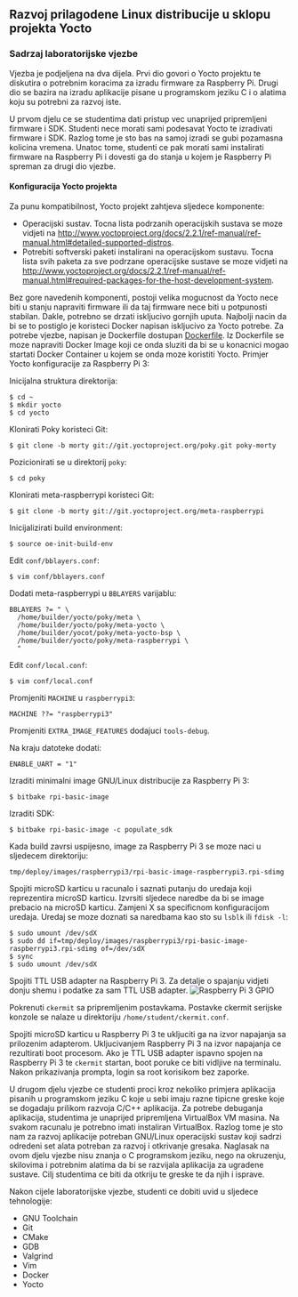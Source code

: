 ## Razvoj prilagodene Linux distribucije u sklopu projekta Yocto

### Sadrzaj laboratorijske vjezbe

Vjezba je podjeljena na dva dijela. Prvi dio govori o Yocto projektu te diskutira o potrebnim koracima za izradu firmware za Raspberry Pi. Drugi dio se bazira na izradu aplikacije pisane u programskom jeziku C i o alatima koju su potrebni za razvoj iste.

U prvom djelu ce se studentima dati pristup vec unaprijed pripremljeni firmware i SDK. Studenti nece morati sami podesavat Yocto te izradivati firmware i SDK. Razlog tome je sto bas na samoj izradi se gubi pozamasna kolicina vremena. Unatoc tome, studenti ce pak morati sami instalirati firmware na Raspberry Pi i dovesti ga do stanja u kojem je Raspberry Pi spreman za drugi dio vjezbe.

#### Konfiguracija Yocto projekta

Za punu kompatibilnost, Yocto projekt zahtjeva sljedece komponente:

- Operacijski sustav. Tocna lista podrzanih operacijskih sustava se moze vidjeti na http://www.yoctoproject.org/docs/2.2.1/ref-manual/ref-manual.html#detailed-supported-distros.
- Potrebiti softverski paketi instalirani na operacijskom sustavu. Tocna lista svih paketa za sve podrzane operacijske sustave se moze vidjeti na http://www.yoctoproject.org/docs/2.2.1/ref-manual/ref-manual.html#required-packages-for-the-host-development-system.

Bez gore navedenih komponenti, postoji velika mogucnost da Yocto nece biti u stanju napraviti firmware ili da taj firmware nece biti u potpunosti stabilan. Dakle, potrebno se drzati iskljucivo gornjih uputa. Najbolji nacin da bi se to postiglo je koristeci Docker napisan iskljucivo za Yocto potrebe. Za potrebe vjezbe, napisan je Dockerfile dostupan [Dockerfile](Dockerfile). Iz Dockerfile se moze napraviti Docker Image koji ce onda sluziti da bi se u konacnici mogao startati Docker Container u kojem se onda moze koristiti Yocto. Primjer Yocto konfiguracije za Raspberry Pi 3:

Inicijalna struktura direktorija:

```
$ cd ~
$ mkdir yocto
$ cd yocto
```

Klonirati Poky koristeci Git:

`$ git clone -b morty git://git.yoctoproject.org/poky.git poky-morty`

Pozicionirati se u direktorij `poky`:

`$ cd poky`

Klonirati meta-raspberrypi koristeci Git:

`$ git clone -b morty git://git.yoctoproject.org/meta-raspberrypi`

Inicijalizirati build environment:

`$ source oe-init-build-env`

Edit `conf/bblayers.conf`:

`$ vim conf/bblayers.conf`

Dodati meta-raspberrypi u `BBLAYERS` varijablu:

```
BBLAYERS ?= " \
  /home/builder/yocto/poky/meta \
  /home/builder/yocto/poky/meta-yocto \
  /home/builder/yocot/poky/meta-yocto-bsp \
  /home/builder/yocto/poky/meta-raspberrypi \
  "
```

Edit `conf/local.conf`:

`$ vim conf/local.conf`

Promjeniti `MACHINE` u `raspberrypi3`:

`MACHINE ??= "raspberrypi3"`

Promjeniti `EXTRA_IMAGE_FEATURES` dodajuci `tools-debug`.

Na kraju datoteke dodati:

`ENABLE_UART = "1"`

Izraditi minimalni image GNU/Linux distribucije za Raspberry Pi 3:

`$ bitbake rpi-basic-image`

Izraditi SDK:

`$ bitbake rpi-basic-image -c populate_sdk`

Kada build zavrsi uspijesno, image za Raspberry Pi 3 se moze naci u sljedecem direktoriju:

`tmp/deploy/images/raspberrypi3/rpi-basic-image-raspberrypi3.rpi-sdimg`

Spojiti microSD karticu u racunalo i saznati putanju do uredaja koji reprezentira microSD karticu. Izvrsiti sljedece naredbe da bi se image prebacio na microSD karticu. Zamjeni X sa specificnom konfiguracijom uredaja. Uredaj se moze doznati sa naredbama kao sto su `lsblk` ili `fdisk -l`:

```
$ sudo umount /dev/sdX
$ sudo dd if=tmp/deploy/images/raspberrypi3/rpi-basic-image-raspberrypi3.rpi-sdimg of=/dev/sdX
$ sync
$ sudo umount /dev/sdX
```

Spojiti TTL USB adapter na Raspberry Pi 3. Za detalje o spajanju vidjeti donju shemu i podatke za sam TTL USB adapter.
![Raspberry Pi 3 GPIO](https://www.element14.com/community/servlet/JiveServlet/previewBody/73950-102-10-339300/pi3_gpio.png)

Pokrenuti `ckermit` sa pripremljenim postavkama. Postavke ckermit serijske konzole se nalaze u direktoriju `/home/student/ckermit.conf`.

Spojiti microSD karticu u Raspberry Pi 3 te ukljuciti ga na izvor napajanja sa prilozenim adapterom. Ukljucivanjem Raspberry Pi 3 na izvor napajanja ce rezultirati boot procesom. Ako je TTL USB adapter ispavno spojen na Raspberry Pi 3 te `ckermit` startan, boot poruke ce biti vidljive na terminalu. Nakon prikazivanja prompta, login sa root korisikom bez zaporke.

U drugom djelu vjezbe ce studenti proci kroz nekoliko primjera aplikacija pisanih u programskom jeziku C koje u sebi imaju razne tipicne greske koje se dogadaju prilikom razvoja C/C++ aplikacija. Za potrebe debuganja aplikacija, studentima je unaprijed pripremljena VirtualBox VM masina. Na svakom racunalu je potrebno imati instaliran VirtualBox. Razlog tome je sto nam za razvoj aplikacije potreban GNU/Linux operacijski sustav koji sadrzi odredeni set alata potreban za razvoj i otkrivanje gresaka. Naglasak na ovom djelu vjezbe nisu znanja o C programskom jeziku, nego na okruzenju, skilovima i potrebnim alatima da bi se razvijala aplikacija za ugradene sustave. Cilj studentima ce biti da otkriju te greske te da njih i isprave.

Nakon cijele laboratorijske vjezbe, studenti ce dobiti uvid u sljedece tehnologije:

- GNU Toolchain
- Git
- CMake
- GDB
- Valgrind
- Vim
- Docker
- Yocto
